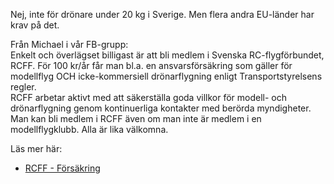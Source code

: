 Nej, inte för drönare under 20 kg i Sverige. 
Men flera andra EU-länder har krav på det.


Från Michael i vår FB-grupp:  
Enkelt och överlägset billigast är att bli medlem i Svenska RC-flygförbundet, RCFF. För 100 kr/år får man bl.a. en ansvarsförsäkring som gäller för modellflyg OCH icke-kommersiell drönarflygning enligt Transportstyrelsens regler.  
RCFF arbetar aktivt med att säkerställa goda villkor för modell- och drönarflygning genom kontinuerliga kontakter med berörda myndigheter.
Man kan bli medlem i RCFF även om man inte är medlem i en modellflygklubb. Alla är lika välkomna.

Läs mer här:
* [RCFF - Försäkring](http://www.rcflyg.se/forum/cmps_index.php?pageid=Forsakring)
